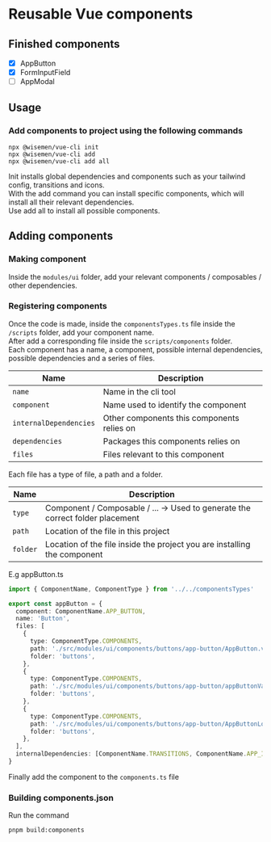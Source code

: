 # Reusable Vue components

## Finished components

- [x] AppButton
- [x] FormInputField
- [ ] AppModal
  
## Usage

### Add components to project using the following commands
```
npx @wisemen/vue-cli init
npx @wisemen/vue-cli add
npx @wisemen/vue-cli add all
```

Init installs global dependencies and components such as your tailwind config, transitions and icons.\
With the add command you can install specific components, which will install all their relevant dependencies.\
Use add all to install all possible components.

## Adding components

### Making component

Inside the ```modules/ui``` folder, add your relevant components / composables / other dependencies.

### Registering components

Once the code is made, inside the ```componentsTypes.ts``` file inside the ```/scripts``` folder, add your component name.\
After add a corresponding file inside the ```scripts/components``` folder.\
Each component has a name, a component, possible internal dependencies, possible dependencies and a series of files.

| Name      | Description                             |
| --------- | --------------------------------------- |
| `name`   | Name in the cli tool          |
| `component` | Name used to identify the component |
| `internalDependencies` | Other components this components relies on |
| `dependencies` | Packages this components relies on |
| `files` | Files relevant to this component |

Each file has a type of file, a path and a folder.

| Name      | Description                             |
| --------- | --------------------------------------- |
| `type`   | Component / Composable / ... -> Used to generate the correct folder placement          |
| `path` | Location of the file in this project |
| `folder` | Location of the file inside the project you are installing the component |


E.g appButton.ts
```typescript
import { ComponentName, ComponentType } from '../../componentsTypes'

export const appButton = {
  component: ComponentName.APP_BUTTON,
  name: 'Button',
  files: [
    {
      type: ComponentType.COMPONENTS,
      path: './src/modules/ui/components/buttons/app-button/AppButton.vue',
      folder: 'buttons',
    },
    {
      type: ComponentType.COMPONENTS,
      path: './src/modules/ui/components/buttons/app-button/appButtonVariants.ts',
      folder: 'buttons',
    },
    {
      type: ComponentType.COMPONENTS,
      path: './src/modules/ui/components/buttons/app-button/AppButtonLoader.vue',
      folder: 'buttons',
    },
  ],
  internalDependencies: [ComponentName.TRANSITIONS, ComponentName.APP_ICON],
}
```

Finally add the component to the ```components.ts``` file

### Building components.json

Run the command
```
pnpm build:components
```

